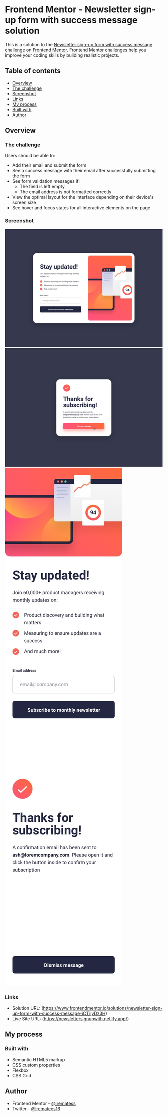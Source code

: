 # Frontend Mentor - Newsletter sign-up form with success message solution

This is a solution to the [Newsletter sign-up form with success message challenge on Frontend Mentor](https://www.frontendmentor.io/challenges/newsletter-signup-form-with-success-message-3FC1AZbNrv). Frontend Mentor challenges help you improve your coding skills by building realistic projects. 

## Table of contents

- [Overview](#overview)
- [The challenge](#the-challenge)
- [Screenshot](#screenshot)
- [Links](#links)
- [My process](#my-process)
- [Built with](#built-with)
- [Author](#author)

## Overview

### The challenge

Users should be able to:

- Add their email and submit the form
- See a success message with their email after successfully submitting the form
- See form validation messages if:
  - The field is left empty
  - The email address is not formatted correctly
- View the optimal layout for the interface depending on their device's screen size
- See hover and focus states for all interactive elements on the page

### Screenshot

![](./design/desktop-design.jpg)
![](./design/desktop-success-active.jpg)
![](./design/mobile-design.jpg)
![](./design/mobile-success.jpg)




### Links

- Solution URL: (https://www.frontendmentor.io/solutions/newsletter-sign-up-form-with-success-message-iCTrjvDz3H)
- Live Site URL: (https://newslettersignupwith.netlify.app/)

## My process

### Built with

- Semantic HTML5 markup
- CSS custom properties
- Flexbox
- CSS Grid


## Author

- Frontend Mentor - [@irematess](https://www.frontendmentor.io/profile/irematess)
- Twitter - [@irematees16](https://www.twitter.com/irematees16)


